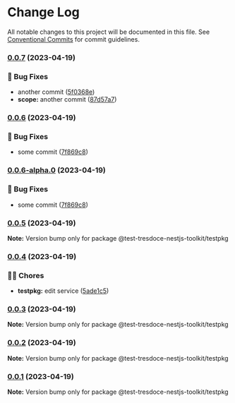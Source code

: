 # Change Log

All notable changes to this project will be documented in this file.
See [Conventional Commits](https://conventionalcommits.org) for commit guidelines.

### [0.0.7](https://github.com/tresdoce/tresdoce-nestjs-toolkit-test/compare/@test-tresdoce-nestjs-toolkit/testpkg@0.0.6...@test-tresdoce-nestjs-toolkit/testpkg@0.0.7) (2023-04-19)

### 🐛 Bug Fixes

- another commit ([5f0368e](https://github.com/tresdoce/tresdoce-nestjs-toolkit-test/commit/5f0368e4aa7fba5c904f6495f1702647ec30d1f9))
- **scope:** another commit ([87d57a7](https://github.com/tresdoce/tresdoce-nestjs-toolkit-test/commit/87d57a79c7ba3237ce6cab9fdb7cc9c4319ef9b2))

### [0.0.6](https://github.com/tresdoce/tresdoce-nestjs-toolkit-test/compare/@test-tresdoce-nestjs-toolkit/testpkg@0.0.5...@test-tresdoce-nestjs-toolkit/testpkg@0.0.6) (2023-04-19)

### 🐛 Bug Fixes

- some commit ([7f869c8](https://github.com/tresdoce/tresdoce-nestjs-toolkit-test/commit/7f869c885e249a0181906ffcdcb7444732214dbf))

### [0.0.6-alpha.0](https://github.com/tresdoce/tresdoce-nestjs-toolkit-test/compare/@test-tresdoce-nestjs-toolkit/testpkg@0.0.5...@test-tresdoce-nestjs-toolkit/testpkg@0.0.6-alpha.0) (2023-04-19)

### 🐛 Bug Fixes

- some commit ([7f869c8](https://github.com/tresdoce/tresdoce-nestjs-toolkit-test/commit/7f869c885e249a0181906ffcdcb7444732214dbf))

### [0.0.5](https://github.com/tresdoce/tresdoce-nestjs-toolkit-test/compare/@test-tresdoce-nestjs-toolkit/testpkg@0.0.5-beta.0...@test-tresdoce-nestjs-toolkit/testpkg@0.0.5) (2023-04-19)

**Note:** Version bump only for package @test-tresdoce-nestjs-toolkit/testpkg

### [0.0.4](https://github.com/tresdoce/tresdoce-nestjs-toolkit-test/compare/@test-tresdoce-nestjs-toolkit/testpkg@0.0.3...@test-tresdoce-nestjs-toolkit/testpkg@0.0.4) (2023-04-19)

### 👨‍💻 Chores

- **testpkg:** edit service ([5ade1c5](https://github.com/tresdoce/tresdoce-nestjs-toolkit-test/commit/5ade1c5cf9daf8044bcdbbc6394daed7386a9428))

### [0.0.3](https://github.com/tresdoce/tresdoce-nestjs-toolkit-test/compare/@test-tresdoce-nestjs-toolkit/testpkg@0.0.3-beta.1...@test-tresdoce-nestjs-toolkit/testpkg@0.0.3) (2023-04-19)

**Note:** Version bump only for package @test-tresdoce-nestjs-toolkit/testpkg

### [0.0.2](https://github.com/tresdoce/tresdoce-nestjs-toolkit-test/compare/@test-tresdoce-nestjs-toolkit/testpkg@0.0.2-beta.0...@test-tresdoce-nestjs-toolkit/testpkg@0.0.2) (2023-04-19)

**Note:** Version bump only for package @test-tresdoce-nestjs-toolkit/testpkg

### [0.0.1](https://github.com/tresdoce/tresdoce-nestjs-toolkit-test/compare/@test-tresdoce-nestjs-toolkit/testpkg@0.0.1-beta.1...@test-tresdoce-nestjs-toolkit/testpkg@0.0.1) (2023-04-19)

**Note:** Version bump only for package @test-tresdoce-nestjs-toolkit/testpkg
